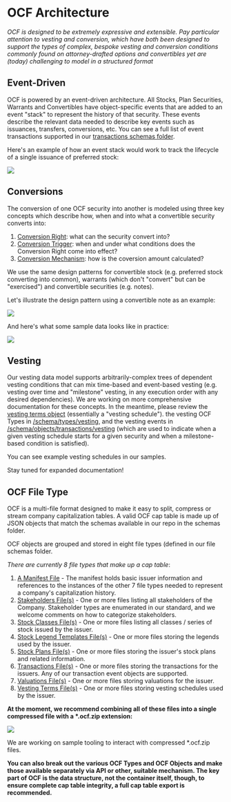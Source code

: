 # OCF Architecture

_OCF is designed to be extremely expressive and extensible. Pay particular attention to vesting and conversion, which have both been designed to support the types of complex, bespoke vesting and conversion conditions commonly found on attorney-drafted options and convertibles yet are (today) challenging to model in a structured format_

## Event-Driven

OCF is powered by an event-driven architecture. All Stocks, Plan Securities, Warrants and Convertibles have
object-specific events that are added to an event "stack" to represent the history of that security. These events
describe the relevant data needed to describe key events such as issuances, transfers, conversions, etc. You can
see a full list of event transactions supported in our [transactions schemas folder](../schema/objects/transactions).

Here's an example of how an event stack would work to track the lifecycle of a single issuance of preferred stock:

![](../images/Transaction%20Stack%20Animation.gif)

## Conversions

The conversion of one OCF security into another is modeled using three key concepts which describe how, when and into what a convertible security converts into:

1. [Conversion Right](../schema/types/conversion_rights/): what can the security convert into?
2. [Conversion Trigger](..schema/types/conversion_triggers/): when and under what conditions does the Conversion Right come into effect?
3. [Conversion Mechanism](../schema/types/conversion_mechanisms/): how is the coversion amount calculated?

We use the same design patterns for convertible stock (e.g. preferred stock converting into common), warrants (which don't "convert" but can be "exercised") and convertible securities (e.g. notes).

Let's illustrate the design pattern using a convertible note as an example:

![](../images/OCF%20Conversion%20Diagram.png)

And here's what some sample data looks like in practice:

![](../images/OCF%20Conversion%20Example.png)

## Vesting

Our vesting data model supports arbitrarily-complex trees of dependent vesting conditions that can mix time-based and event-based vesting (e.g. vesting over time and "milestone" vesting, in any execution order with any desired dependencies). We are working on more comprehensive documentation for these concepts. In the meantime, please review the [vesting terms object](../schema/objects/VestingTerms.schema.json) (essentially a "vesting schedule"). the vesting OCF Types in [/schema/types/vesting](../schema/types/vesting/), and the vesting events in [/schema/objects/transactions/vesting](../schema/objects/transactions/vesting/) (which are used to indicate when a given vesting schedule starts for a given security and when a milestone-based condition is satisfied).

You can see example vesting schedules in our samples.

Stay tuned for expanded documentation!

## OCF File Type

OCF is a multi-file format designed to make it easy to split, compress or stream company capitalization tables.
A valid OCF cap table is made up of JSON objects that match the schemas available in our repo in
the schemas folder.

OCF objects are grouped and stored in eight file types (defined in our file schemas folder.

_There are currently 8 file types that make up a cap table_:

1. [A Manifest File](../schema/files/OCFManifestFile.md) - The manifest holds basic issuer information and
   references to the instances of the other 7 file types needed to represent a company's capitalization history.
2. [Stakeholders File(s)](../schema/files/StakeholdersFile.md) - One or more files listing all stakeholders
   of the Company. Stakeholder types are enumerated in our standard, and we welcome comments on how to categorize
   stakeholders.
3. [Stock Classes File(s)](../schema/files/StockClassesFile.md) - One or more files listing all classes /
   series of stock issued by the issuer.
4. [Stock Legend Templates File(s)](../schema/files/StockLegendTemplatesFile.md) - One or more files storing the
   legends used by the issuer.
5. [Stock Plans File(s)](../schema/files/StockPlansFile.md) - One or more files storing the issuer's stock plans
   and related information.
6. [Transactions File(s)](../schema/files/TransactionsFile.md) - One or more files storing the transactions for
   the issuers. Any of our transaction event objects are supported.
7. [Valuations File(s)](../schema/files/ValuationsFile.md) - One or more files storing valuations for the issuer.
8. [Vesting Terms File(s)](../schema/files/VestingTermsFile.md) - One or more files storing vesting
   schedules used by the issuer.

**At the moment, we recommend combining all of these files into a single compressed file with a \*.ocf.zip extension:**

![](../images/OCF%20Container.png)

We are working on sample tooling to interact with compressed \*.ocf.zip files.

**You can also break out the various OCF Types and OCF Objects and make those available separately via API or other, suitable mechanism. The key part of OCF is the data structure, not the container itself, though, to ensure complete cap table integrity, a full cap table export is recommended.**
